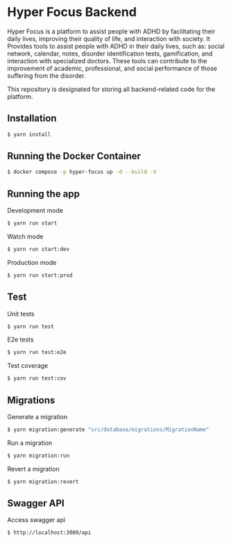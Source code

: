 # Hyper Focus Backend
Hyper Focus is a platform to assist people with ADHD by facilitating their daily lives, improving their quality of life, and interaction with society. It Provides tools to assist people with ADHD in their daily lives, such as: social network, calendar, notes, disorder identification tests, gamification, and interaction with specialized doctors. These tools can contribute to the improvement of academic, professional, and social performance of those suffering from the disorder.

This repository is designated for storing all backend-related code for the platform.

## Installation

```bash
$ yarn install
```

## Running the Docker Container

```bash
$ docker compose -p hyper-focus up -d --build -V
```

## Running the app

Development mode
```bash
$ yarn run start
```
Watch mode
```bash
$ yarn run start:dev
```
Production mode
```bash
$ yarn run start:prod
```

## Test

Unit tests
```bash 
$ yarn run test
```
E2e tests
```bash
$ yarn run test:e2e
```
Test coverage
```bash
$ yarn run test:cov
```

## Migrations

Generate a migration
```bash
$ yarn migration:generate "src/database/migrations/MigrationName"
```
Run a migration
```bash
$ yarn migration:run
```
Revert a migration
```bash
$ yarn migration:revert
```

## Swagger API

Access swagger api
```bash
$ http://localhost:3000/api
```
